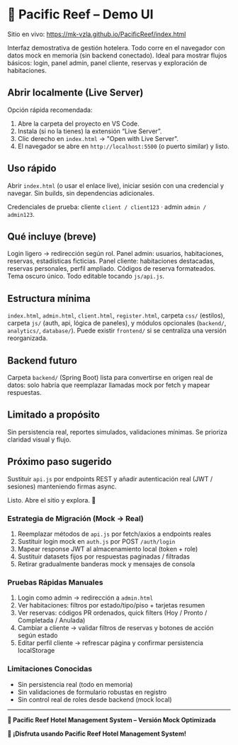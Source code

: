 ﻿# 🏨 Pacific Reef – Demo UI

Sitio en vivo: https://mk-vzla.github.io/PacificReef/index.html

Interfaz demostrativa de gestión hotelera. Todo corre en el navegador con datos mock en memoria (sin backend conectado). Ideal para mostrar flujos básicos: login, panel admin, panel cliente, reservas y exploración de habitaciones.

## Abrir localmente (Live Server)

Opción rápida recomendada:

1. Abre la carpeta del proyecto en VS Code.
2. Instala (si no la tienes) la extensión “Live Server”.
3. Clic derecho en `index.html` → "Open with Live Server".
4. El navegador se abre en `http://localhost:5500` (o puerto similar) y listo.

## Uso rápido

Abrir `index.html` (o usar el enlace live), iniciar sesión con una credencial y navegar. Sin builds, sin dependencias adicionales.

Credenciales de prueba: cliente `client / client123` · admin `admin / admin123`.

## Qué incluye (breve)

Login ligero → redirección según rol. Panel admin: usuarios, habitaciones, reservas, estadísticas ficticias. Panel cliente: habitaciones destacadas, reservas personales, perfil ampliado. Códigos de reserva formateados. Tema oscuro único. Todo editable tocando `js/api.js`.

## Estructura mínima

`index.html`, `admin.html`, `client.html`, `register.html`, carpeta `css/` (estilos), carpeta `js/` (auth, api, lógica de paneles), y módulos opcionales (`backend/`, `analytics/`, `database/`). Puede existir `frontend/` si se centraliza una versión reorganizada.

## Backend futuro

Carpeta `backend/` (Spring Boot) lista para convertirse en origen real de datos: solo habría que reemplazar llamadas mock por fetch y mapear respuestas.

## Limitado a propósito

Sin persistencia real, reportes simulados, validaciones mínimas. Se prioriza claridad visual y flujo.

## Próximo paso sugerido

Sustituir `api.js` por endpoints REST y añadir autenticación real (JWT / sesiones) manteniendo firmas async.

Listo. Abre el sitio y explora. 🌊

### Estrategia de Migración (Mock → Real)

1. Reemplazar métodos de `api.js` por fetch/axios a endpoints reales
2. Sustituir login mock en `auth.js` por POST `/auth/login`
3. Mapear response JWT al almacenamiento local (token + role)
4. Sustituir datasets fijos por respuestas paginadas / filtradas
5. Retirar gradualmente banderas mock y mensajes de consola

### Pruebas Rápidas Manuales

1. Login como admin → redirección a `admin.html`
2. Ver habitaciones: filtros por estado/tipo/piso + tarjetas resumen
3. Ver reservas: códigos PR ordenados, quick filters (Hoy / Pronto / Completada / Anulada)
4. Cambiar a cliente → validar filtros de reservas y botones de acción según estado
5. Editar perfil cliente → refrescar página y confirmar persistencia localStorage

### Limitaciones Conocidas

- Sin persistencia real (todo en memoria)
- Sin validaciones de formulario robustas en registro
- Sin control real de roles desde backend (mock local)

---

**🏨 Pacific Reef Hotel Management System – Versión Mock Optimizada**

**🏨 ¡Disfruta usando Pacific Reef Hotel Management System!**
